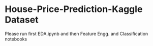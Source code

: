 # House-Price-Prediction-Kaggle Dataset

Please run first EDA.ipynb and then Feature Engg. and Classification notebooks
